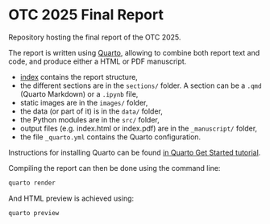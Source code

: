 # OTC 2025 Final Report

Repository hosting the final report of the OTC 2025.

The report is written using [Quarto](https://quarto.org/), allowing to combine both report text and code, and produce either a HTML or PDF manuscript.

- [index](index.qmd) contains the report structure,
- the different sections are in the `sections/` folder. A section can be a `.qmd` (Quarto Markdown) or a `.ipynb` file,
- static images are in the `images/` folder,
- the data (or part of it) is in the `data/` folder,
- the Python modules are in the `src/` folder,
- output files (e.g. index.html or index.pdf) are in the `_manuscript/` folder,
- the file `_quarto.yml` contains the Quarto configuration.

Instructions for installing Quarto can be found [in Quarto Get Started tutorial](https://quarto.org/docs/get-started/).

Compiling the report can then be done using the command line:

```bash
quarto render
```

And HTML preview is achieved using:

```bash
quarto preview
```
